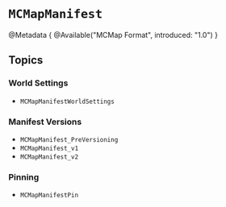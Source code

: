 # ``MCMapManifest``

@Metadata {
    @Available("MCMap Format", introduced: "1.0")
}

## Topics

### World Settings

- ``MCMapManifestWorldSettings``

### Manifest Versions

- ``MCMapManifest_PreVersioning``
- ``MCMapManifest_v1``
- ``MCMapManifest_v2``

### Pinning

- ``MCMapManifestPin``
